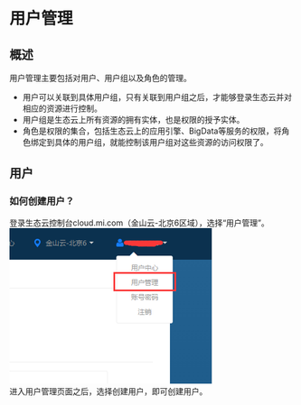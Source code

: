 # 用户管理
## 概述
用户管理主要包括对用户、用户组以及角色的管理。  
  * 用户可以关联到具体用户组，只有关联到用户组之后，才能够登录生态云并对相应的资源进行控制。  
  * 用户组是生态云上所有资源的拥有实体，也是权限的授予实体。  
  * 角色是权限的集合，包括生态云上的应用引擎、BigData等服务的权限，将角色绑定到具体的用户组，就能控制该用户组对这些资源的访问权限了。
## 用户
### 如何创建用户？
登录生态云控制台cloud.mi.com（金山云-北京6区域），选择“用户管理”。  
![ ](/UserMgmt-1.png)  
进入用户管理页面之后，选择创建用户，即可创建用户。
